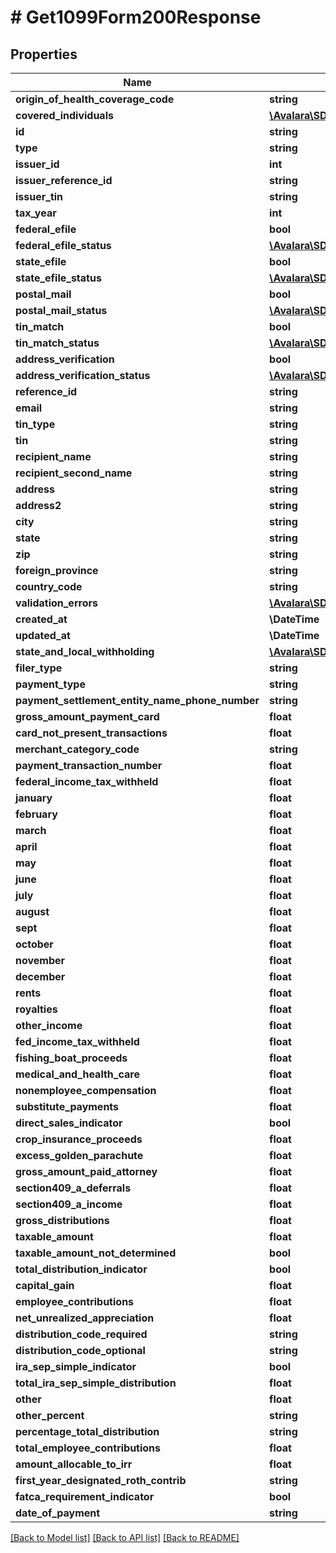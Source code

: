 # # Get1099Form200Response

## Properties

Name | Type | Description | Notes
------------ | ------------- | ------------- | -------------
**origin_of_health_coverage_code** | **string** |  | [optional]
**covered_individuals** | [**\Avalara\SDK\Model\A1099\V2\CoveredIndividualReference[]**](CoveredIndividualReference.md) |  | [optional]
**id** | **string** |  | [optional]
**type** | **string** |  | [optional]
**issuer_id** | **int** |  | [optional]
**issuer_reference_id** | **string** |  | [optional]
**issuer_tin** | **string** |  | [optional]
**tax_year** | **int** |  | [optional]
**federal_efile** | **bool** |  | [optional]
**federal_efile_status** | [**\Avalara\SDK\Model\A1099\V2\Form1099StatusDetail**](Form1099StatusDetail.md) |  | [optional]
**state_efile** | **bool** |  | [optional]
**state_efile_status** | [**\Avalara\SDK\Model\A1099\V2\StateEfileStatusDetail[]**](StateEfileStatusDetail.md) |  | [optional]
**postal_mail** | **bool** |  | [optional]
**postal_mail_status** | [**\Avalara\SDK\Model\A1099\V2\Form1099StatusDetail**](Form1099StatusDetail.md) |  | [optional]
**tin_match** | **bool** |  | [optional]
**tin_match_status** | [**\Avalara\SDK\Model\A1099\V2\Form1099StatusDetail**](Form1099StatusDetail.md) |  | [optional]
**address_verification** | **bool** |  | [optional]
**address_verification_status** | [**\Avalara\SDK\Model\A1099\V2\Form1099StatusDetail**](Form1099StatusDetail.md) |  | [optional]
**reference_id** | **string** |  | [optional]
**email** | **string** |  | [optional]
**tin_type** | **string** |  | [optional]
**tin** | **string** |  | [optional]
**recipient_name** | **string** |  | [optional]
**recipient_second_name** | **string** |  | [optional]
**address** | **string** |  | [optional]
**address2** | **string** |  | [optional]
**city** | **string** |  | [optional]
**state** | **string** |  | [optional]
**zip** | **string** |  | [optional]
**foreign_province** | **string** |  | [optional]
**country_code** | **string** |  | [optional]
**validation_errors** | [**\Avalara\SDK\Model\A1099\V2\ValidationError[]**](ValidationError.md) |  | [optional]
**created_at** | **\DateTime** |  | [optional]
**updated_at** | **\DateTime** |  | [optional]
**state_and_local_withholding** | [**\Avalara\SDK\Model\A1099\V2\StateAndLocalWithholding**](StateAndLocalWithholding.md) |  | [optional]
**filer_type** | **string** |  | [optional]
**payment_type** | **string** |  | [optional]
**payment_settlement_entity_name_phone_number** | **string** |  | [optional]
**gross_amount_payment_card** | **float** |  | [optional]
**card_not_present_transactions** | **float** |  | [optional]
**merchant_category_code** | **string** |  | [optional]
**payment_transaction_number** | **float** |  | [optional]
**federal_income_tax_withheld** | **float** |  | [optional]
**january** | **float** |  | [optional]
**february** | **float** |  | [optional]
**march** | **float** |  | [optional]
**april** | **float** |  | [optional]
**may** | **float** |  | [optional]
**june** | **float** |  | [optional]
**july** | **float** |  | [optional]
**august** | **float** |  | [optional]
**sept** | **float** |  | [optional]
**october** | **float** |  | [optional]
**november** | **float** |  | [optional]
**december** | **float** |  | [optional]
**rents** | **float** |  | [optional]
**royalties** | **float** |  | [optional]
**other_income** | **float** |  | [optional]
**fed_income_tax_withheld** | **float** |  | [optional]
**fishing_boat_proceeds** | **float** |  | [optional]
**medical_and_health_care** | **float** |  | [optional]
**nonemployee_compensation** | **float** |  | [optional]
**substitute_payments** | **float** |  | [optional]
**direct_sales_indicator** | **bool** |  | [optional]
**crop_insurance_proceeds** | **float** |  | [optional]
**excess_golden_parachute** | **float** |  | [optional]
**gross_amount_paid_attorney** | **float** |  | [optional]
**section409_a_deferrals** | **float** |  | [optional]
**section409_a_income** | **float** |  | [optional]
**gross_distributions** | **float** |  | [optional]
**taxable_amount** | **float** |  | [optional]
**taxable_amount_not_determined** | **bool** |  | [optional]
**total_distribution_indicator** | **bool** |  | [optional]
**capital_gain** | **float** |  | [optional]
**employee_contributions** | **float** |  | [optional]
**net_unrealized_appreciation** | **float** |  | [optional]
**distribution_code_required** | **string** |  | [optional]
**distribution_code_optional** | **string** |  | [optional]
**ira_sep_simple_indicator** | **bool** |  | [optional]
**total_ira_sep_simple_distribution** | **float** |  | [optional]
**other** | **float** |  | [optional]
**other_percent** | **string** |  | [optional]
**percentage_total_distribution** | **string** |  | [optional]
**total_employee_contributions** | **float** |  | [optional]
**amount_allocable_to_irr** | **float** |  | [optional]
**first_year_designated_roth_contrib** | **string** |  | [optional]
**fatca_requirement_indicator** | **bool** |  | [optional]
**date_of_payment** | **string** |  | [optional]

[[Back to Model list]](../../../README.md#models) [[Back to API list]](../../../README.md#endpoints) [[Back to README]](../../../README.md)
